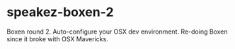 speakez-boxen-2
===============

Boxen round 2. Auto-configure your OSX dev environment. Re-doing Boxen since it broke with OSX Mavericks.

